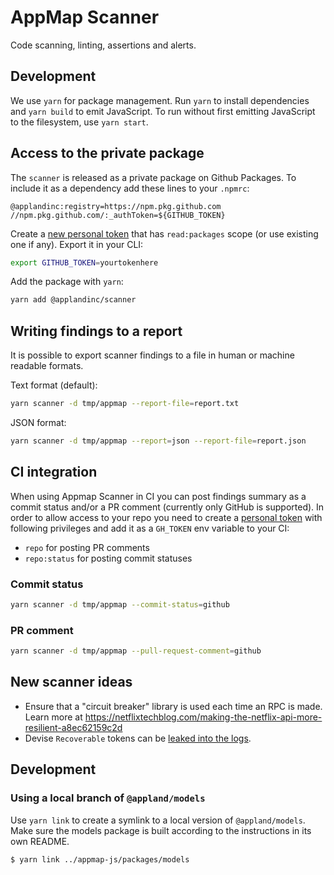 # AppMap Scanner

Code scanning, linting, assertions and alerts.

## Development

We use `yarn` for package management. Run `yarn` to install dependencies and `yarn build` to emit
JavaScript. To run without first emitting JavaScript to the filesystem, use `yarn start`.

## Access to the private package

The `scanner` is released as a private package on Github Packages. To include it as a dependency add
these lines to your `.npmrc`:

```
@applandinc:registry=https://npm.pkg.github.com
//npm.pkg.github.com/:_authToken=${GITHUB_TOKEN}
```

Create a [new personal token](https://github.com/settings/tokens/new) that has `read:packages` scope
(or use existing one if any). Export it in your CLI:

```bash
export GITHUB_TOKEN=yourtokenhere
```

Add the package with `yarn`:

```bash
yarn add @applandinc/scanner
```

## Writing findings to a report
It is possible to export scanner findings to a file in human or machine  readable formats.

Text format (default):
```bash
yarn scanner -d tmp/appmap --report-file=report.txt
```

JSON format:
```bash
yarn scanner -d tmp/appmap --report=json --report-file=report.json
```

## CI integration
When using Appmap Scanner in CI you can post findings summary as a commit status and/or a PR comment 
(currently only GitHub is supported). In order to allow access to your repo you need to create a 
[personal token](https://github.com/settings/tokens/new) with following privileges and add it as a `GH_TOKEN` env variable
to your CI:
* `repo` for posting PR comments
* `repo:status` for posting commit statuses

### Commit status
```bash
yarn scanner -d tmp/appmap --commit-status=github
```

### PR comment
```bash
yarn scanner -d tmp/appmap --pull-request-comment=github
```

## New scanner ideas

* Ensure that a "circuit breaker" library is used each time an RPC is made. Learn more at https://netflixtechblog.com/making-the-netflix-api-more-resilient-a8ec62159c2d
* Devise `Recoverable` tokens can be [leaked into the logs](https://github.com/heartcombo/devise#password-reset-tokens-and-rails-logs).


## Development

### Using a local branch of `@appland/models`

Use `yarn link` to create a symlink to a local version of `@appland/models`. Make sure the models
package is built according to the instructions in its own README.

```sh
$ yarn link ../appmap-js/packages/models
```
